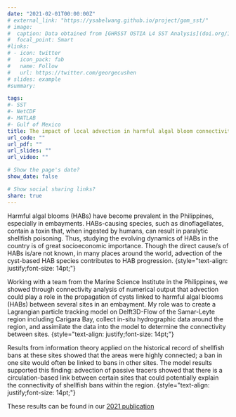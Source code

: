 ```yaml
---
date: "2021-02-01T00:00:00Z"
# external_link: "https://ysabelwang.github.io/project/gom_sst/"
# image:
#  caption: Data obtained from [GHRSST OSTIA L4 SST Analysis](doi.org/10.5067/GHOST-4FK01)
#  focal_point: Smart
#links:
# - icon: twitter
#   icon_pack: fab
#   name: Follow
#   url: https://twitter.com/georgecushen
# slides: example
#summary: 

tags:
#- SST
#- NetCDF
#- MATLAB
#- Gulf of Mexico
title: The impact of local advection in harmful algal bloom connectivity in the Samar-Leyte Region of the Philippines
url_code: ""
url_pdf: ""
url_slides: ""
url_video: ""

# Show the page's date?
show_date: false

# Show social sharing links?
share: true
---
```

Harmful algal blooms (HABs) have become prevalent in the Philippines, especially in embayments. HABs-causing species, such as dinoflagellates, contain a toxin that, when ingested by humans, can result in paralytic shellfish poisoning. Thus, studying the evolving dynamics of HABs in the country is of great socioeconomic importance. Though the direct cause/s of HABs is/are not known, in many places around the world, advection of the cyst-based HAB species contributes to HAB progression.
{style="text-align: justify;font-size: 14pt;"}

Working with a team from the Marine Science Institute in the Philippines, we showed through connectivity analysis of numerical output that advection could play a role in the propagation of cysts linked to harmful algal blooms (HABs) between several sites in an embayment. My role was to create a Lagrangian particle tracking model on Delft3D-Flow of the Samar-Leyte region including Carigara Bay, collect in-situ hydrographic data around the region, and assimilate the data into the model to determine the connectivity between sites.
{style="text-align: justify;font-size: 14pt;"}

Results from information theory applied on the historical record of shellfish bans at these sites showed that the areas were highly connected; a ban in one site would often be linked to bans in other sites. The model results supported this finding: advection of passive tracers showed that there is a circulation-based link between certain sites that could potentially explain the connectivity of shellfish bans within the region.
{style="text-align: justify;font-size: 14pt;"}

These results can be found in our <a href="https://ysabelwang.github.io/publication/punongbayan-2022-connections/">2021 publication</a>

